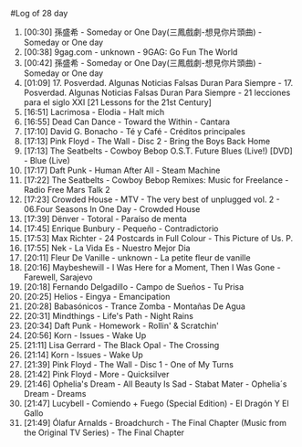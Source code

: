 #Log of 28 day

1. [00:30] 孫盛希 - Someday or One Day(三鳳戲劇-想見你片頭曲) - Someday or One day
1. [00:38] 9gag.com - unknown - 9GAG: Go Fun The World
1. [00:42] 孫盛希 - Someday or One Day(三鳳戲劇-想見你片頭曲) - Someday or One day
1. [01:09] 17. Posverdad. Algunas Noticias Falsas Duran Para Siempre - 17. Posverdad. Algunas Noticias Falsas Duran Para Siempre - 21 lecciones para el siglo XXI [21 Lessons for the 21st Century]
1. [16:51] Lacrimosa - Elodia - Halt mich
1. [16:55] Dead Can Dance - Toward the Within - Cantara
1. [17:10] David G. Bonacho - Té y Café - Créditos principales
1. [17:13] Pink Floyd - The Wall - Disc 2 - Bring the Boys Back Home
1. [17:13] The Seatbelts - Cowboy Bebop O.S.T. Future Blues (Live!) [DVD] - Blue (Live)
1. [17:17] Daft Punk - Human After All - Steam Machine
1. [17:22] The Seatbelts - Cowboy Bebop Remixes: Music for Freelance - Radio Free Mars Talk 2
1. [17:23] Crowded House - MTV - The very best of unplugged vol. 2 - 06.Four Seasons In One Day - Crowded House
1. [17:39] Dënver - Totoral - Paraíso de menta
1. [17:45] Enrique Bunbury - Pequeño - Contradictorio
1. [17:53] Max Richter - 24 Postcards in Full Colour - This Picture of Us. P.
1. [17:55] Nek - La Vida Es - Nuestro Mejor Dia
1. [20:11] Fleur De Vanille - unknown - La petite fleur de vanille
1. [20:16] Maybeshewill - I Was Here for a Moment, Then I Was Gone - Farewell, Sarajevo
1. [20:18] Fernando Delgadillo - Campo de Sueños - Tu Prisa
1. [20:25] Helios - Eingya - Emancipation
1. [20:28] Babasónicos - Trance Zomba - Montañas De Agua
1. [20:31] Mindthings - Life's Path - Night Rains
1. [20:34] Daft Punk - Homework - Rollin' & Scratchin'
1. [20:56] Korn - Issues - Wake Up
1. [21:11] Lisa Gerrard - The Black Opal - The Crossing
1. [21:14] Korn - Issues - Wake Up
1. [21:39] Pink Floyd - The Wall - Disc 1 - One of My Turns
1. [21:42] Pink Floyd - More - Quicksilver
1. [21:46] Ophelia's Dream - All Beauty Is Sad - Stabat Mater - Ophelia´s Dream - Dreams
1. [21:47] Lucybell - Comiendo + Fuego (Special Edition) - El Dragón Y El Gallo
1. [21:49] Ólafur Arnalds - Broadchurch - The Final Chapter (Music from the Original TV Series) - The Final Chapter
